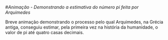 #*Animação - Demonstrando a estimativa do número pi feita por Arquimedes*

Breve animação demonstrando o processo pelo qual Arquimedes, na Grécia antiga, conseguiu estimar, pela primeira vez na história da humanidade, o valor de pi até quatro casas decimais. 


